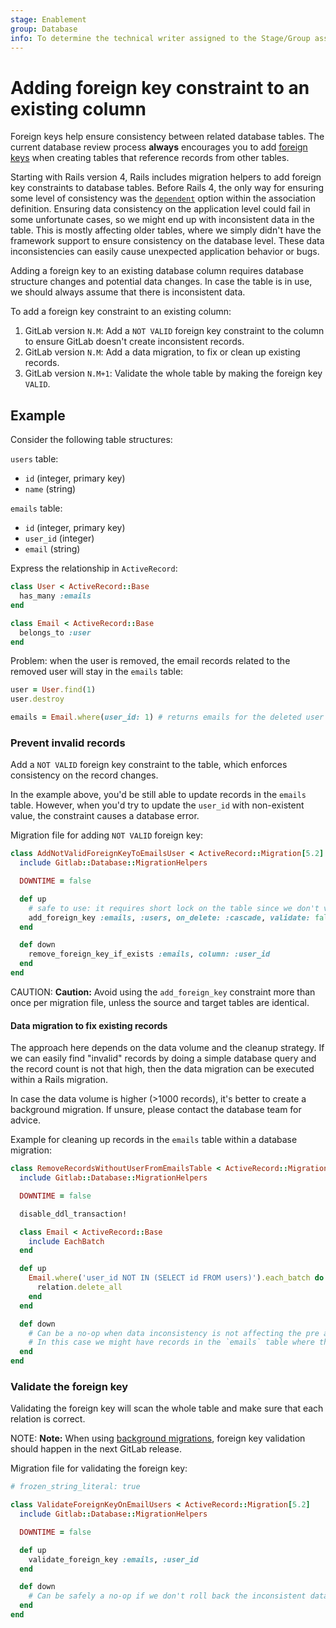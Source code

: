 ```yaml
---
stage: Enablement
group: Database
info: To determine the technical writer assigned to the Stage/Group associated with this page, see https://about.gitlab.com/handbook/engineering/ux/technical-writing/#designated-technical-writers
---
```


# Adding foreign key constraint to an existing column

Foreign keys help ensure consistency between related database tables. The current database review process **always** encourages you to add [foreign keys](../foreign_keys.md) when creating tables that reference records from other tables.

Starting with Rails version 4, Rails includes migration helpers to add foreign key constraints to database tables. Before Rails 4, the only way for ensuring some level of consistency was the [`dependent`](https://guides.rubyonrails.org/association_basics.html#options-for-belongs-to-dependent) option within the association definition. Ensuring data consistency on the application level could fail in some unfortunate cases, so we might end up with inconsistent data in the table. This is mostly affecting older tables, where we simply didn't have the framework support to ensure consistency on the database level. These data inconsistencies can easily cause unexpected application behavior or bugs.

Adding a foreign key to an existing database column requires database structure changes and potential data changes. In case the table is in use, we should always assume that there is inconsistent data.

To add a foreign key constraint to an existing column:

1. GitLab version `N.M`: Add a `NOT VALID` foreign key constraint to the column to ensure GitLab doesn't create inconsistent records.
1. GitLab version `N.M`: Add a data migration, to fix or clean up existing records.
1. GitLab version `N.M+1`: Validate the whole table by making the foreign key `VALID`.

## Example

Consider the following table structures:

`users` table:

- `id` (integer, primary key)
- `name` (string)

`emails` table:

- `id` (integer, primary key)
- `user_id` (integer)
- `email` (string)

Express the relationship in `ActiveRecord`:

```ruby
class User < ActiveRecord::Base
  has_many :emails
end

class Email < ActiveRecord::Base
  belongs_to :user
end
```

Problem: when the user is removed, the email records related to the removed user will stay in the `emails` table:

```ruby
user = User.find(1)
user.destroy

emails = Email.where(user_id: 1) # returns emails for the deleted user
```

### Prevent invalid records

Add a `NOT VALID` foreign key constraint to the table, which enforces consistency on the record changes.

In the example above, you'd be still able to update records in the `emails` table. However, when you'd try to update the `user_id` with non-existent value, the constraint causes a database error.

Migration file for adding `NOT VALID` foreign key:

```ruby
class AddNotValidForeignKeyToEmailsUser < ActiveRecord::Migration[5.2]
  include Gitlab::Database::MigrationHelpers

  DOWNTIME = false

  def up
    # safe to use: it requires short lock on the table since we don't validate the foreign key
    add_foreign_key :emails, :users, on_delete: :cascade, validate: false
  end

  def down
    remove_foreign_key_if_exists :emails, column: :user_id
  end
end
```

CAUTION: **Caution:**
Avoid using the `add_foreign_key` constraint more than once per migration file, unless the source and target tables are identical.

#### Data migration to fix existing records

The approach here depends on the data volume and the cleanup strategy. If we can easily find "invalid" records by doing a simple database query and the record count is not that high, then the data migration can be executed within a Rails migration.

In case the data volume is higher (>1000 records), it's better to create a background migration. If unsure, please contact the database team for advice.

Example for cleaning up records in the `emails` table within a database migration:

```ruby
class RemoveRecordsWithoutUserFromEmailsTable < ActiveRecord::Migration[5.2]
  include Gitlab::Database::MigrationHelpers

  DOWNTIME = false

  disable_ddl_transaction!

  class Email < ActiveRecord::Base
    include EachBatch
  end

  def up
    Email.where('user_id NOT IN (SELECT id FROM users)').each_batch do |relation|
      relation.delete_all
    end
  end

  def down
    # Can be a no-op when data inconsistency is not affecting the pre and post deploymnet version of the application.
    # In this case we might have records in the `emails` table where the associated record in the `users` table is not there anymore.
  end
end
```

### Validate the foreign key

Validating the foreign key will scan the whole table and make sure that each relation is correct.

NOTE: **Note:**
When using [background migrations](../background_migrations.md), foreign key validation should happen in the next GitLab release.

Migration file for validating the foreign key:

```ruby
# frozen_string_literal: true

class ValidateForeignKeyOnEmailUsers < ActiveRecord::Migration[5.2]
  include Gitlab::Database::MigrationHelpers

  DOWNTIME = false

  def up
    validate_foreign_key :emails, :user_id
  end

  def down
    # Can be safely a no-op if we don't roll back the inconsistent data.
  end
end
```
